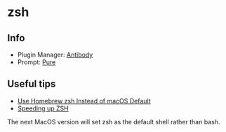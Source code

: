 # zsh


## Info
- Plugin Manager: [Antibody](http://getantibody.github.io/)
- Prompt: [Pure](https://github.com/sindresorhus/pure)


## Useful tips
- [Use Homebrew zsh Instead of macOS Default](https://rick.cogley.info/post/use-homebrew-zsh-instead-of-the-osx-default/)
- [Speeding up ZSH](https://carlosbecker.com/posts/speeding-up-zsh/)

The next MacOS version will set zsh as the default shell rather than bash.
